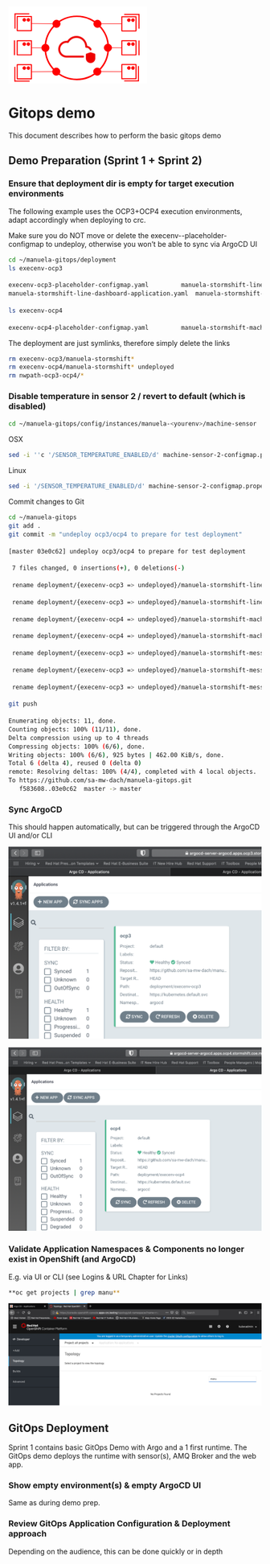 ![MANUela Logo](../../images/logo.png)
# Gitops demo
This document describes how to perform the basic gitops demo

## Demo Preparation (Sprint 1 + Sprint 2)


### Ensure that deployment dir is empty for target execution environments

The following example uses the OCP3+OCP4 execution environments, adapt accordingly when deploying to crc.

Make sure you do NOT move or delete the execenv-<targetenv>-placeholder-configmap to undeploy, otherwise you won’t be able to sync via ArgoCD UI
```bash
cd ~/manuela-gitops/deployment
ls execenv-ocp3

execenv-ocp3-placeholder-configmap.yaml			manuela-stormshift-line-dashboard-namespace.yaml	manuela-stormshift-messaging-namespace.yaml
manuela-stormshift-line-dashboard-application.yaml	manuela-stormshift-messaging-application.yaml		manuela-stormshift-messaging-operatorgroup.yaml

ls execenv-ocp4

execenv-ocp4-placeholder-configmap.yaml			manuela-stormshift-machine-sensor-application.yaml	manuela-stormshift-machine-sensor-namespace.yaml
```
The deployment are just symlinks, therefore simply delete the links
```bash
rm execenv-ocp3/manuela-stormshift*
rm execenv-ocp4/manuela-stormshift* undeployed
rm nwpath-ocp3-ocp4/*
```

### Disable temperature in sensor 2 / revert to default (which is disabled)
```bash
cd ~/manuela-gitops/config/instances/manuela-<yourenv>/machine-sensor
```
OSX
```bash
sed -i ''c '/SENSOR_TEMPERATURE_ENABLED/d' machine-sensor-2-configmap.properties
```
Linux
```bash
sed -i '/SENSOR_TEMPERATURE_ENABLED/d' machine-sensor-2-configmap.properties
```
Commit changes to Git
```bash
cd ~/manuela-gitops
git add .
git commit -m "undeploy ocp3/ocp4 to prepare for test deployment"

[master 03e0c62] undeploy ocp3/ocp4 to prepare for test deployment

 7 files changed, 0 insertions(+), 0 deletions(-)

 rename deployment/{execenv-ocp3 => undeployed}/manuela-stormshift-line-dashboard-application.yaml (100%)

 rename deployment/{execenv-ocp3 => undeployed}/manuela-stormshift-line-dashboard-namespace.yaml (100%)

 rename deployment/{execenv-ocp4 => undeployed}/manuela-stormshift-machine-sensor-application.yaml (100%)

 rename deployment/{execenv-ocp4 => undeployed}/manuela-stormshift-machine-sensor-namespace.yaml (100%)

 rename deployment/{execenv-ocp3 => undeployed}/manuela-stormshift-messaging-application.yaml (100%)

 rename deployment/{execenv-ocp3 => undeployed}/manuela-stormshift-messaging-namespace.yaml (100%)

 rename deployment/{execenv-ocp3 => undeployed}/manuela-stormshift-messaging-operatorgroup.yaml (100%)

git push

Enumerating objects: 11, done.
Counting objects: 100% (11/11), done.
Delta compression using up to 4 threads
Compressing objects: 100% (6/6), done.
Writing objects: 100% (6/6), 925 bytes | 462.00 KiB/s, done.
Total 6 (delta 4), reused 0 (delta 0)
remote: Resolving deltas: 100% (4/4), completed with 4 local objects.
To https://github.com/sa-mw-dach/manuela-gitops.git
   f583608..03e0c62  master -> master
```
### Sync ArgoCD

This should happen automatically, but can be triggered through the ArgoCD UI and/or CLI

![image alt text](images/image_8.png)

![image alt text](images/image_9.png)

### Validate Application Namespaces & Components no longer exist in OpenShift (and ArgoCD)

E.g. via UI or CLI (see Logins & URL Chapter for Links)
```bash
**oc get projects | grep manu**
```
![image alt text](images/image_10.png)

## GitOps Deployment

Sprint 1 contains basic GitOps Demo with Argo and a 1 first runtime. The GitOps demo deploys the runtime with sensor(s), AMQ Broker and the web app.

### Show empty environment(s) & empty ArgoCD UI

Same as during demo prep.

### Review GitOps Application Configuration & Deployment approach

Depending on the audience, this can be done quickly or in depth